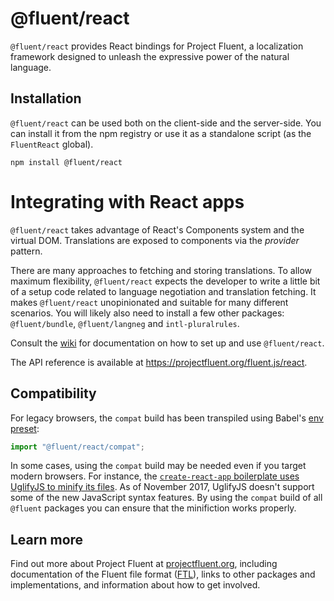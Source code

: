 # @fluent/react

`@fluent/react` provides React bindings for Project Fluent, a localization
framework designed to unleash the expressive power of the natural language.


## Installation

`@fluent/react` can be used both on the client-side and the server-side. You
can install it from the npm registry or use it as a standalone script (as the
`FluentReact` global).

    npm install @fluent/react


# Integrating with React apps

`@fluent/react` takes advantage of React's Components system and the virtual
DOM. Translations are exposed to components via the _provider_ pattern.

There are many approaches to fetching and storing translations. To allow
maximum flexibility, `@fluent/react` expects the developer to write a little
bit of a setup code related to language negotiation and translation fetching.
It makes `@fluent/react` unopinionated and suitable for many different
scenarios. You will likely also need to install a few other packages:
`@fluent/bundle`, `@fluent/langneg` and `intl-pluralrules`.

Consult the [wiki][] for documentation on how to set up and use
`@fluent/react`.

[wiki]: https://github.com/projectfluent/fluent.js/wiki/React-Bindings

The API reference is available at https://projectfluent.org/fluent.js/react.


## Compatibility

For legacy browsers, the `compat` build has been transpiled using Babel's [env
preset][]:

```javascript
import "@fluent/react/compat";
```

In some cases, using the `compat` build may be needed even if you target
modern browsers. For instance, the [`create-react-app` boilerplate uses
UglifyJS to minify its files][create-react-app-minify]. As of November 2017,
UglifyJS doesn't support some of the new JavaScript syntax features. By using
the `compat` build of all `@fluent` packages you can ensure that the
minifiction works properly.


[create-react-app-minify]: https://github.com/facebookincubator/create-react-app/blob/master/packages/react-scripts/template/README.md#npm-run-build-fails-to-minify


## Learn more

Find out more about Project Fluent at [projectfluent.org][], including
documentation of the Fluent file format ([FTL][]), links to other packages and
implementations, and information about how to get involved.


[env preset]: https://babeljs.io/docs/plugins/preset-env/
[projectfluent.org]: https://projectfluent.org
[FTL]: https://projectfluent.org/fluent/guide/

